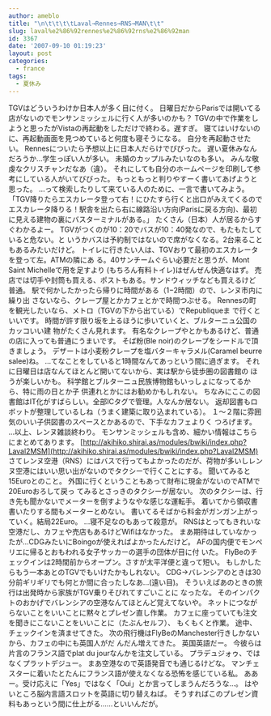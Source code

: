 ```yaml
---
author: ameblo
title: "\n\t\t\t\tLaval→Rennes→RNS→MAN\t\t"
slug: laval%e2%86%92rennes%e2%86%92rns%e2%86%92man
id: 3367
date: '2007-09-10 01:19:23'
layout: post
categories:
  - france
tags:
  - 夏休み
---
```


TGVはどういうわけか日本人が多く目に付く。 日曜日だからParisでは開いてる店がないのでモンサンミッシェルに行く人が多いのかも？ TGVの中で作業をしようと思ったがVistaの再起動をしただけで終わる。遅すぎ。 寝てはいけないのに、再起動画面を見つめていると何度も寝そうになる。 自分を再起動させたい。 Rennesについたら予想以上に日本人だらけでびびった。 遅い夏休みなんだろうか…学生っぽい人が多い。 未婚のカップルみたいなのも多い。 みんな敬虔なクリスチャンだなあ（違）。 それにしても自分のホームページを印刷して参考にしている人がいてびびった。 もっともっと判りやすーく書いてあげようと思った。 …って検索したりして来ている人のために、一言で書いてみよう。 「TGV降りたらエスカレータ登って右！にひたすら行くと出口がみえてくるので エスカレータ降りる！駅舎を出たら右に線路沿い方向(Parisに戻る方向)、最初 に見える建物の裏にバスターミナルがある。」 たくさん（日本）人が居るからすぐわかるよー。 TGVがつくのが10：20でバスが10：40発なので、もたもたしていると危ない。と いうかバスは予約制ではないので席がなくなる。2台来ることもあるみたいだけど。 トイレに行きたい人は、TGVおりて最初のエスカレータを登って左。ATMの隣にあ る。40サンチームぐらい必要だと思うが、Mont Saint Michelleで用を足すより (もちろん有料トイレ)はぜんぜん快適なはず。 売店では切手や封筒も買える、ポストもある。サンドウィッチなども買えるけど 普通。 駅で何かしたかったら帰りに時間がある（1−2時間）ので、レンヌ市内に繰り出 さないなら、クレープ屋とかカフェとかで時間つぶせる。 Rennesの町を観光したいなら、メトロ（TGVの下から出ている）でRepubliqueま で行くといいです。 時間が許す限り坂を上るほうに歩いていくと、ブルターニュ公国のカッコいい建 物がたくさん見れます。 有名なクレープやとかもあるけど、普通の店に入っても普通にうまいです。 そば粉(Ble noir)のクレープをシードルで頂きましょう。 デザートは小麦粉クレープを塩バターキャラメル(Caramel beurre salee)ね。 …てなことをしていると1時間なんてあっという間に過ぎます。 それに日曜日は店なんてほとんど開いてないから、実は駅から徒歩圏の図書館の ほうが楽しいかも。 科学館とブルターニュ民族博物館もいっしょになってるから、特に雨の日とか子 供連れとかにはお勧めかもしれない。 ちなみにここの図書館はIT化がすばらしい。全部ICタグで管理。人なんか居ない。 返却図書もロボットが整理しているしね（うまく建築に取り込まれている）。 １～２階に雰囲気のいい子供図書のスペースとかあるので、下手なカフェよりく つろげます。 …以上、レンヌ雑談終わり。 モンサンミッシェルも含め、細かい情報はこちらにまとめてあります。 [http://akihiko.shirai.as/modules/bwiki/index.php?Laval2MSM](http://akihiko.shirai.as/modules/bwiki/index.php?Laval2MSM) さてレンヌ空港（RNS）にはバスで行ってもよかったのだが、荷物が多いしレン ヌ空港にはいい思い出がないのでタクシーで行くことにする。 聞いてみると15Euroとのこと。 外国に行くということもあって財布に現金がないのでATMで20Euroおろして戻っ てみるとさっきのタクシーが居ない。 次のタクシーは、行き先も聞かないでメーターを倒すようなやな感じな運転手。 着いてから領収書書いたりする間もメーターとめない。 書いてるそばから料金がガンガン上がっていく。結局22Euro。 …寝不足なのもあって殺意が。 RNSはとってもきれいな空港だし、カフェや売店もあるけどWifiはなかった。 まあ期待はしていなかったが…CDGみたいにBoingoが使えればよかったんだけど。 AFの国内便でモンペリエに帰るとおもわれる女子サッカーの選手の団体が目に付 いた。 FlyBeのチェックインは2時間前からオープン。さすが太平洋便と違って短い。 もしかしたらもう一本あとのTGVでもいけたかもしれない。 CDG->バレンシアのときは30分前ギリギリでも何とか間に合ったしなあ…(遠い目)。 そういえばあのときの旅行は出発時から家族がTGV乗りそびれてすごいことに なったな。 そのインパクトのおかげでバレンシアの空港なんてほとんど覚えてないや。 ネットにつながらないことをいいことに黙々とプレゼン直し作業。 カフェに座っていても注文を聞きにこないことをいいことに（たぶんセルフ）、 もくもくと作業。 途中、チェックインを済ませてきた。 次の飛行機はFlyBeのManchester行きしかないから、カフェの中にも英国人がだ んだん増えてきた。 英国英語だー。 今彼らは片言のフランス語でplat du jourなんかを注文している。 プラデュジォゥ、ではなくプラットデジュー。 まあ空港なので英語発音でも通じるけどな。 マンチェスターに着いたとたんにフランス語が使えなくなる恐怖を感じている私。 ああー。受け応えに「Yes」ではなく「Oui」とか言ってしまうんだろうな…。 はやいところ脳内言語スロットを英語に切り替えねば。 そうすればこのプレゼン資料もあっという間に仕上がる……といいんだが。